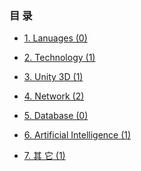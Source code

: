 <head>
<link rel="shortcut icon" href="res/icon/favicon.ico"/>
<link rel="bookmark" href="res/icon/favicon.ico"/>
</head>

###   目  录

 + [1. Lanuages (0)](./)

 + [2. Technology (1)](./sub/tec)

 + [3. Unity 3D (1)](./sub/u3d)

 + [4. Network (2)](./sub/net)

 + [5. Database (0)](./)

 + [6. Artificial Intelligence (1)](./sub/ai)

 + [7. 其 它 (1)](./sub/oth)


<!--
# Welcome to GitHub Pages

You can use the [editor on GitHub](https://github.com/jqhgit/jqhgit.github.io/edit/master/index.md) to maintain and preview the content for your website in **Markdown* *files*.

~~Whenever you commit to this repository, GitHub Pages will run [Jekyll](https://jekyllrb.com/) to rebuild the pages in your site, from the content in your Markdown files.~~
[linktotest](./test.md)
### Markdown

- [ ] check demo 1
- [ ] check demo 2
- [ ] check demo 3

### table demo

head1 | head2
------|------
  a   |   b  
  c   |   d

Markdown is
>a lightweight and easy-to-use syntax for styling your writing. It includes conventions for

```c++
int fun(int a, int b)
{
  return a+b;
}
```

```markdown
Syntax highlighted code block

# Header 1
## Header 2
### Header 3

- Bulleted
- List
int
1. Numbered
2. List

**Bold** and _Italic_ and `Code` text

[Link](url) and ![Image](src)
```

For more details see [GitHub Flavored Markdown](https://guides.github.com/features/mastering-markdown/).

### Jekyll Themes

Your Pages site will use the layout and styles from the Jekyll theme you have selected in your [repository settings](https://github.com/jqhgit/jqhgit.github.io/settings). The name of this theme is saved in the Jekyll `_config.yml` configuration file.

### Support or Contact

Having trouble with Pages? Check out our [documentation](https://help.github.com/categories/github-pages-basics/) or [contact support](https://github.com/contact) and we’ll help you sort it out.
-->


